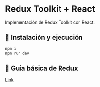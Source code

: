 # Redux Toolkit + React

Implementación de Redux Toolkit con React.

## 🔧 Instalación y ejecución

```bash
npm i
npm run dev
```

## 📝 Guía básica de Redux

[Link](https://luisblog.vercel.app/redux/inicio)